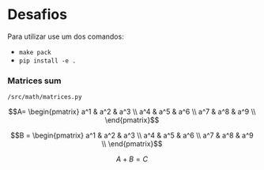 
# Desafios

Para utilizar use um dos comandos:
* `make pack`
* `pip install -e .`

### Matrices sum

`/src/math/matrices.py`
```math
A= \begin{pmatrix} a^1 & a^2 & a^3 \\
                     a^4 & a^5 & a^6 \\
                     a^7 & a^8 & a^9 \\
\end{pmatrix}
```
```math
B = \begin{pmatrix} a^1 & a^2 & a^3 \\
                     a^4 & a^5 & a^6 \\
                     a^7 & a^8 & a^9 \\
\end{pmatrix}
```

```math
A + B = C
```
